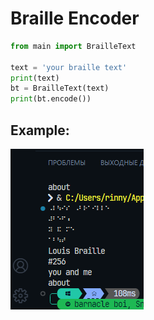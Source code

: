 # Braille Encoder

```py
from main import BrailleText

text = 'your braille text'
print(text)
bt = BrailleText(text)
print(bt.encode())
```

## Example:
![Alt text](image.png)
